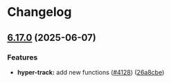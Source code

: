 # Changelog

## [6.17.0](https://github.com/danielsogl/awesome-cordova-plugins/compare/hyper-track-v6.16.0...hyper-track-v6.17.0) (2025-06-07)


### Features

* **hyper-track:** add new functions ([#4128](https://github.com/danielsogl/awesome-cordova-plugins/issues/4128)) ([26a8cbe](https://github.com/danielsogl/awesome-cordova-plugins/commit/26a8cbe437f63e8dd80b9fac643ee68070b9a1cf))

